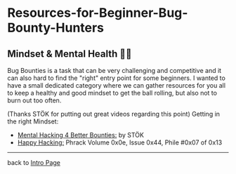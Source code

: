 # Resources-for-Beginner-Bug-Bounty-Hunters

## Mindset & Mental Health 🧘‍♂️

Bug Bounties is a task that can be very challenging and competitive and it can also hard to find the "right" entry point for some beginners. I wanted to have a small dedicated category where we can gather resources for you all to keep a healthy and good mindset to get the ball rolling, but also not to burn out too often.

(Thanks STÖK for putting out great videos regarding this point)
Getting in the right Mindset:
- [Mental Hacking 4 Better Bounties:](https://youtu.be/roVg_wgGgxQ) by STÖK
- [Happy Hacking:](http://phrack.com/issues/68/7.html#article) Phrack Volume 0x0e, Issue 0x44, Phile #0x07 of 0x13


---
back to [Intro Page](/README.md)